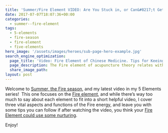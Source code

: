```yaml
---
title: 'Summer/Fire Element VIDEO: Are You Stuck in, or Can&#8217;t Get Into, Your Own Fire Element?'
date: 2017-07-07T18:07:36+00:00
categories:
  - summer--fire-element
tags:
  - 5-elements
  - fire-season
  - fire-element
  - five-elements
hero_image: '/assets/images/heroes/sub-page-hero-example.jpg'
search_engine_optimization:
  page_title: 'Video: Fire Element of Chinese Medicine. Tips for Keeing yours Balanced.'
  page_description: The Fire element of acupuncture theory relates with the heart, joy, passion, intimacy, and connections. This video gives you tips to balance your Fire.
  share_image_path:
layout: post
---
```

Welcome to [Summer, the Fire season](http://www.wisdomwaysacupuncture.com/2011/06/15/out-of-the-wood-and-into-the-fire-tips-for-keeping-your-fire-element-balanced-this-summer/), and my latest video in my 5 Elements series!  This one focuses on the [Fire element](http://www.wisdomwaysacupuncture.com/2017/05/23/into-the-fire-we-go-more-tips-from-an-acupuncturist-for-staying-balanced-in-summer/), and while there&#8217;s way too much to say about each element to fit into a short helpful video, I cover three vital aspects and functions of the Fire energy, and leave you with some tips you can follow if after watching the video, you think your [Fire Element could use some nurturing](http://www.wisdomwaysacupuncture.com/2014/08/15/fire-element-robin-williams-suicidedepression/).

Enjoy!



&nbsp;

&nbsp;

&nbsp;

&nbsp;

&nbsp;